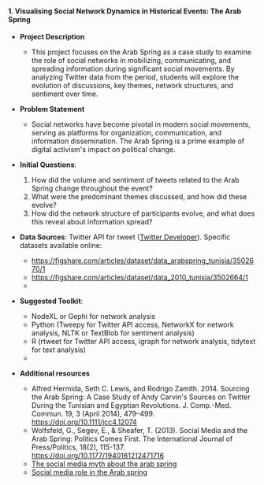 #### 1. Visualising Social Network Dynamics in Historical Events: The Arab Spring

- **Project Description**
	- This project focuses on the Arab Spring as a case study to examine the role of social networks in mobilizing, communicating, and spreading information during significant social movements. By analyzing Twitter data from the period, students will explore the evolution of discussions, key themes, network structures, and sentiment over time.

- **Problem Statement**
	- Social networks have become pivotal in modern social movements, serving as platforms for organization, communication, and information dissemination. The Arab Spring is a prime example of digital activism's impact on political change.

- **Initial Questions**:
  1. How did the volume and sentiment of tweets related to the Arab Spring change throughout the event?
  2. What were the predominant themes discussed, and how did these evolve?
  3. How did the network structure of participants evolve, and what does this reveal about information spread?

- **Data Sources**: Twitter API for tweet ([Twitter Developer](https://developer.twitter.com/)). Specific datasets available online:
	- https://figshare.com/articles/dataset/data_arabspring_tunisia/3502670/1
	- https://figshare.com/articles/dataset/data_2010_tunisia/3502664/1
	- 

- **Suggested Toolkit**:
  - NodeXL or Gephi for network analysis
  - Python (Tweepy for Twitter API access, NetworkX for network analysis, NLTK or TextBlob for sentiment analysis)
  - R (rtweet for Twitter API access, igraph for network analysis, tidytext for text analysis)
  -
- **Additional resources**
	- Alfred Hermida, Seth C. Lewis, and Rodrigo Zamith. 2014. Sourcing the Arab Spring: A Case Study of Andy Carvin's Sources on Twitter During the Tunisian and Egyptian Revolutions. J. Comp.-Med. Commun. 19, 3 (April 2014), 479–499. https://doi.org/10.1111/jcc4.12074
	- Wolfsfeld, G., Segev, E., & Sheafer, T. (2013). Social Media and the Arab Spring: Politics Comes First. The International Journal of Press/Politics, 18(2), 115-137. https://doi.org/10.1177/1940161212471716
	- [The social media myth about the arab spring](https://www.aljazeera.com/opinions/2021/1/27/the-social-media-myth-about-the-arab-spring)
	- [Social media role in the Arab spring](https://en.wikipedia.org/wiki/Social_media%27s_role_in_the_Arab_Spring)